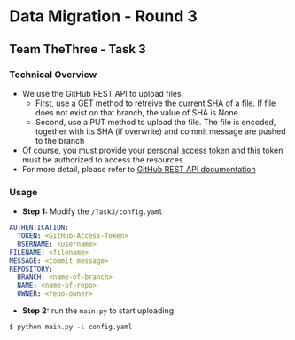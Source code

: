 # Data Migration - Round 3

## Team TheThree - Task 3

### Technical Overview
- We use the GitHub REST API to upload files.
    - First, use a GET method to retreive the current SHA of a file. If file does not exist on that branch, the value of SHA is None.
    - Second, use a PUT method to upload the file. The file is encoded, together with its SHA (if overwrite) and commit message are pushed to the branch
- Of course, you must provide your personal access token and this token must be authorized to access the resources.
- For more detail, please refer to [GitHub REST API documentation](https://docs.github.com/en/rest?apiVersion=2022-11-28)

### Usage
- **Step 1:** Modify the `/Task3/config.yaml`
```yaml
AUTHENTICATION:
  TOKEN: <GitHub-Access-Token>
  USERNAME: <username>
FILENAME: <filename>
MESSAGE: <commit message>
REPOSITORY:
  BRANCH: <name-of-branch>
  NAME: <name-of-repo>
  OWNER: <repo-owner>
```
- **Step 2:** run the `main.py` to start uploading
```bash
$ python main.py -i config.yaml
```